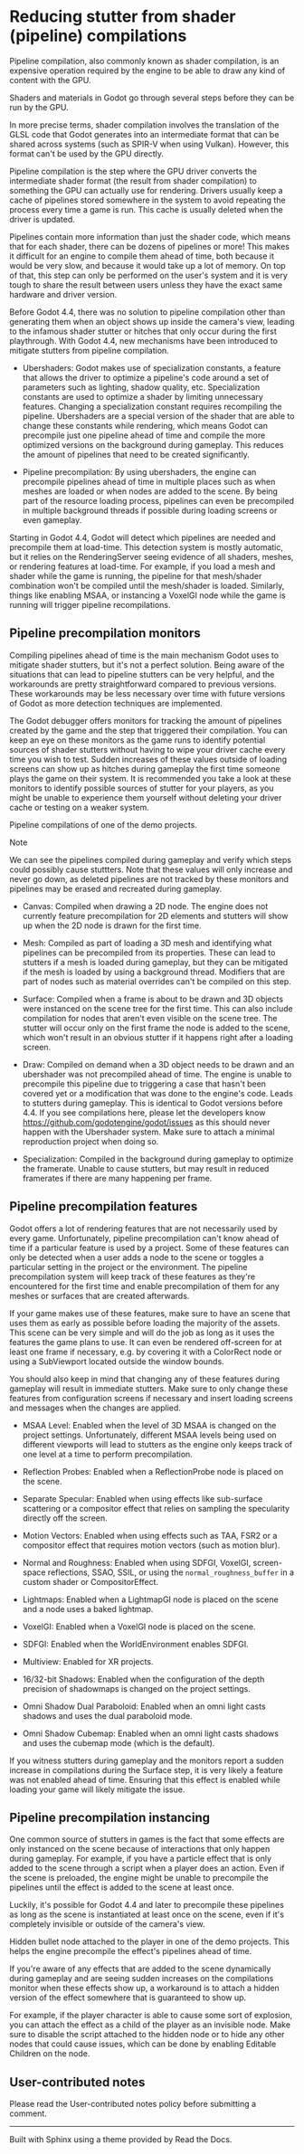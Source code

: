 # Reducing stutter from shader (pipeline) compilations

Pipeline compilation, also commonly known as shader compilation, is an
expensive operation required by the engine to be able to draw any kind of
content with the GPU.

Shaders and materials in Godot go through several steps before they can be run
by the GPU.

In more precise terms, shader compilation involves the translation of the GLSL
code that Godot generates into an intermediate format that can be shared
across systems (such as SPIR-V when using Vulkan). However, this format can't
be used by the GPU directly.

Pipeline compilation is the step where the GPU driver converts the
intermediate shader format (the result from shader compilation) to something
the GPU can actually use for rendering. Drivers usually keep a cache of
pipelines stored somewhere in the system to avoid repeating the process every
time a game is run. This cache is usually deleted when the driver is updated.

Pipelines contain more information than just the shader code, which means that
for each shader, there can be dozens of pipelines or more! This makes it
difficult for an engine to compile them ahead of time, both because it would
be very slow, and because it would take up a lot of memory. On top of that,
this step can only be performed on the user's system and it is very tough to
share the result between users unless they have the exact same hardware and
driver version.

Before Godot 4.4, there was no solution to pipeline compilation other than
generating them when an object shows up inside the camera's view, leading to
the infamous shader stutter or hitches that only occur during the first
playthrough. With Godot 4.4, new mechanisms have been introduced to mitigate
stutters from pipeline compilation.

  * Ubershaders: Godot makes use of specialization constants, a feature that allows the driver to optimize a pipeline's code around a set of parameters such as lighting, shadow quality, etc. Specialization constants are used to optimize a shader by limiting unnecessary features. Changing a specialization constant requires recompiling the pipeline. Ubershaders are a special version of the shader that are able to change these constants while rendering, which means Godot can precompile just one pipeline ahead of time and compile the more optimized versions on the background during gameplay. This reduces the amount of pipelines that need to be created significantly.

  * Pipeline precompilation: By using ubershaders, the engine can precompile pipelines ahead of time in multiple places such as when meshes are loaded or when nodes are added to the scene. By being part of the resource loading process, pipelines can even be precompiled in multiple background threads if possible during loading screens or even gameplay.

Starting in Godot 4.4, Godot will detect which pipelines are needed and
precompile them at load-time. This detection system is mostly automatic, but
it relies on the RenderingServer seeing evidence of all shaders, meshes, or
rendering features at load-time. For example, if you load a mesh and shader
while the game is running, the pipeline for that mesh/shader combination won't
be compiled until the mesh/shader is loaded. Similarly, things like enabling
MSAA, or instancing a VoxelGI node while the game is running will trigger
pipeline recompilations.

## Pipeline precompilation monitors

Compiling pipelines ahead of time is the main mechanism Godot uses to mitigate
shader stutters, but it's not a perfect solution. Being aware of the
situations that can lead to pipeline stutters can be very helpful, and the
workarounds are pretty straightforward compared to previous versions. These
workarounds may be less necessary over time with future versions of Godot as
more detection techniques are implemented.

The Godot debugger offers monitors for tracking the amount of pipelines
created by the game and the step that triggered their compilation. You can
keep an eye on these monitors as the game runs to identify potential sources
of shader stutters without having to wipe your driver cache every time you
wish to test. Sudden increases of these values outside of loading screens can
show up as hitches during gameplay the first time someone plays the game on
their system. It is recommended you take a look at these monitors to identify
possible sources of stutter for your players, as you might be unable to
experience them yourself without deleting your driver cache or testing on a
weaker system.

Pipeline compilations of one of the demo projects.

Note

We can see the pipelines compiled during gameplay and verify which steps could
possibly cause stuttters. Note that these values will only increase and never
go down, as deleted pipelines are not tracked by these monitors and pipelines
may be erased and recreated during gameplay.

  * Canvas: Compiled when drawing a 2D node. The engine does not currently feature precompilation for 2D elements and stutters will show up when the 2D node is drawn for the first time.

  * Mesh: Compiled as part of loading a 3D mesh and identifying what pipelines can be precompiled from its properties. These can lead to stutters if a mesh is loaded during gameplay, but they can be mitigated if the mesh is loaded by using a background thread. Modifiers that are part of nodes such as material overrides can't be compiled on this step.

  * Surface: Compiled when a frame is about to be drawn and 3D objects were instanced on the scene tree for the first time. This can also include compilation for nodes that aren't even visible on the scene tree. The stutter will occur only on the first frame the node is added to the scene, which won't result in an obvious stutter if it happens right after a loading screen.

  * Draw: Compiled on demand when a 3D object needs to be drawn and an ubershader was not precompiled ahead of time. The engine is unable to precompile this pipeline due to triggering a case that hasn't been covered yet or a modification that was done to the engine's code. Leads to stutters during gameplay. This is identical to Godot versions before 4.4. If you see compilations here, please let the developers know <https://github.com/godotengine/godot/issues> as this should never happen with the Ubershader system. Make sure to attach a minimal reproduction project when doing so.

  * Specialization: Compiled in the background during gameplay to optimize the framerate. Unable to cause stutters, but may result in reduced framerates if there are many happening per frame.

## Pipeline precompilation features

Godot offers a lot of rendering features that are not necessarily used by
every game. Unfortunately, pipeline precompilation can't know ahead of time if
a particular feature is used by a project. Some of these features can only be
detected when a user adds a node to the scene or toggles a particular setting
in the project or the environment. The pipeline precompilation system will
keep track of these features as they're encountered for the first time and
enable precompilation of them for any meshes or surfaces that are created
afterwards.

If your game makes use of these features, make sure to have an scene that uses
them as early as possible before loading the majority of the assets. This
scene can be very simple and will do the job as long as it uses the features
the game plans to use. It can even be rendered off-screen for at least one
frame if necessary, e.g. by covering it with a ColorRect node or using a
SubViewport located outside the window bounds.

You should also keep in mind that changing any of these features during
gameplay will result in immediate stutters. Make sure to only change these
features from configuration screens if necessary and insert loading screens
and messages when the changes are applied.

  * MSAA Level: Enabled when the level of 3D MSAA is changed on the project settings. Unfortunately, different MSAA levels being used on different viewports will lead to stutters as the engine only keeps track of one level at a time to perform precompilation.

  * Reflection Probes: Enabled when a ReflectionProbe node is placed on the scene.

  * Separate Specular: Enabled when using effects like sub-surface scattering or a compositor effect that relies on sampling the specularity directly off the screen.

  * Motion Vectors: Enabled when using effects such as TAA, FSR2 or a compositor effect that requires motion vectors (such as motion blur).

  * Normal and Roughness: Enabled when using SDFGI, VoxelGI, screen-space reflections, SSAO, SSIL, or using the `normal_roughness_buffer` in a custom shader or CompositorEffect.

  * Lightmaps: Enabled when a LightmapGI node is placed on the scene and a node uses a baked lightmap.

  * VoxelGI: Enabled when a VoxelGI node is placed on the scene.

  * SDFGI: Enabled when the WorldEnvironment enables SDFGI.

  * Multiview: Enabled for XR projects.

  * 16/32-bit Shadows: Enabled when the configuration of the depth precision of shadowmaps is changed on the project settings.

  * Omni Shadow Dual Paraboloid: Enabled when an omni light casts shadows and uses the dual paraboloid mode.

  * Omni Shadow Cubemap: Enabled when an omni light casts shadows and uses the cubemap mode (which is the default).

If you witness stutters during gameplay and the monitors report a sudden
increase in compilations during the Surface step, it is very likely a feature
was not enabled ahead of time. Ensuring that this effect is enabled while
loading your game will likely mitigate the issue.

## Pipeline precompilation instancing

One common source of stutters in games is the fact that some effects are only
instanced on the scene because of interactions that only happen during
gameplay. For example, if you have a particle effect that is only added to the
scene through a script when a player does an action. Even if the scene is
preloaded, the engine might be unable to precompile the pipelines until the
effect is added to the scene at least once.

Luckily, it's possible for Godot 4.4 and later to precompile these pipelines
as long as the scene is instantiated at least once on the scene, even if it's
completely invisible or outside of the camera's view.

Hidden bullet node attached to the player in one of the demo projects. This
helps the engine precompile the effect's pipelines ahead of time.

If you're aware of any effects that are added to the scene dynamically during
gameplay and are seeing sudden increases on the compilations monitor when
these effects show up, a workaround is to attach a hidden version of the
effect somewhere that is guaranteed to show up.

For example, if the player character is able to cause some sort of explosion,
you can attach the effect as a child of the player as an invisible node. Make
sure to disable the script attached to the hidden node or to hide any other
nodes that could cause issues, which can be done by enabling Editable Children
on the node.

## User-contributed notes

Please read the User-contributed notes policy before submitting a comment.

* * *

Built with Sphinx using a theme provided by Read the Docs.

